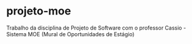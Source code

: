 # projeto-moe
Trabalho da disciplina de Projeto de Software com o professor Cassio - Sistema MOE (Mural de Oportunidades de Estágio)
